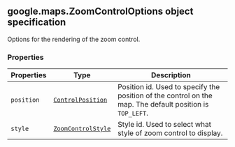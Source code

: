 <h2 id="ZoomControlOptions">
google.maps.ZoomControlOptions
object specification
</h2><p>Options for the rendering of the zoom control.</p><h3 id="devsite_header_20">Properties</h3><table summary="interface ZoomControlOptions - Properties" width="100%">
<thead>
<tr><th>Properties</th>
<th>Type</th>
<th>Description</th>
</tr></thead>
<tbody>
<tr>
<td><code>position</code></td>
<td><code><a href="https://github.com/amenadiel/google-maps-documentation/blob/master/docs/google.maps.ControlPosition.md">ControlPosition</a></code></td>
<td>Position id. Used to specify the position of the control on the map. The default position is <code>TOP_LEFT</code>.</td>
</tr>
<tr>
<td><code>style</code></td>
<td><code><a href="https://github.com/amenadiel/google-maps-documentation/blob/master/docs/google.maps.ZoomControlStyle.md">ZoomControlStyle</a></code></td>
<td>Style id. Used to select what style of zoom control to display.</td>
</tr>
</tbody>
</table>